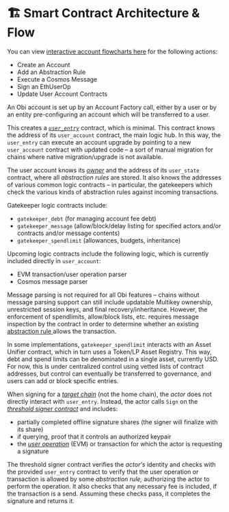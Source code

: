 # 🏗️ Smart Contract Architecture & Flow

You can view [interactive account flowcharts here](https://lucid.app/lucidchart/5b1a975e-f1a4-4893-94eb-70bbba792fde/edit?invitationId=inv\_d72b305e-e151-4ec2-adff-e699fa89a658\&page=0\_0) for the following actions:

* Create an Account
* Add an Abstraction Rule
* Execute a Cosmos Message
* Sign an EthUserOp
* Update User Account Contracts

An Obi account is set up by an Account Factory call, either by a user or by an entity pre-configuring an account which will be transferred to a user.

This creates a [_`user_entry`_](../glossary.md) contract, which is minimal. This contract knows the address of its `user_account` contract, the main logic hub. In this way, the `user_entry` can execute an account upgrade by pointing to a new `user_account` contract with updated code – a sort of manual migration for chains where native migration/upgrade is not available.

The user account knows its [_owner_](../glossary.md) and the address of its `user_state` contract, where all _abstraction rules_ are stored. It also knows the addresses of various common logic contracts – in particular, the gatekeepers which check the various kinds of abstraction rules against incoming transactions.

Gatekeeper logic contracts include:

* `gatekeeper_debt` (for managing account fee debt)
* `gatekeeper_message` (allow/block/delay listing for specified actors and/or contracts and/or message contents)
* `gatekeeper_spendlimit` (allowances, budgets, inheritance)

Upcoming logic contracts include the following logic, which is currently included directly in `user_account`:

* EVM transaction/user operation parser
* Cosmos message parser

Message parsing is not required for all Obi features – chains without message parsing support can still include updatable Multikey ownership, unrestricted session keys, and final recovery/inheritance. However, the enforcement of spendlimits, allow/block lists, etc. requires message inspection by the contract in order to determine whether an existing [abstraction rule ](../glossary.md#abstraction-rule)allows the transaction.

In some implementations, `gatekeeper_spendlimit` interacts with an Asset Unifier contract, which in turn uses a Token/LP Asset Registry. This way, debt and spend limits can be denominated in a single asset, currently USD. For now, this is under centralized control using vetted lists of contract addresses, but control can eventually be transferred to governance, and users can add or block specific entries.

When signing for a [_target chain_](../glossary.md) (not the home chain), the _actor_ does not directly interact with `user_entry`. Instead, the actor calls `Sign` on the [_threshold signer contract_](../glossary.md) and includes:

* partially completed offline signature shares (the signer will finalize with its share)
* if querying, proof that it controls an authorized keypair
* the [_user operation_](../glossary.md) (EVM) or transaction for which the actor is requesting a signature

The threshold signer contract verifies the _actor's_ identity and checks with the provided `user_entry` contract to verify that the user operation or transaction is allowed by some _abstraction rule,_ authorizing the actor to perform the operation. It also checks that any necessary fee is included, if the transaction is a send. Assuming these checks pass, it completes the signature and returns it.
